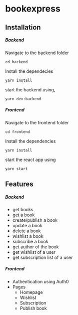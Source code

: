 # bookexpress

## Installation

##### Backend

Navigate to the backend folder

```
cd backend
```

Install the dependecies

```
yarn install
```

start the backend using,

```
yarn dev:backend
```

##### Frontend

Navigate to the frontend folder

```
cd frontend
```

Install the dependencies

```
yarn install
```

start the react app using

```
yarn start
```

## Features

##### Backend

- get books
- get a book
- create/publish a book
- update a book
- delete a book
- wishlist a book
- subscribe a book
- get author of the book
- get wishlist of a user
- get subscription list of a user

##### Frontend

- Authentication using Auth0
- Pages
  - Homepage
  - Wishlist
  - Subscription
  - Publish book
